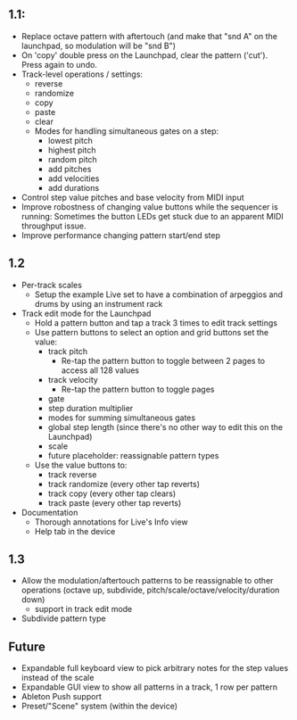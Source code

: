 ## 1.1:
- Replace octave pattern with aftertouch (and make that "snd A" on the launchpad, so modulation will be "snd B")
- On 'copy' double press on the Launchpad, clear the pattern ('cut'). Press again to undo.
- Track-level operations / settings:
  - reverse
  - randomize
  - copy
  - paste
  - clear
  - Modes for handling simultaneous gates on a step:
    - lowest pitch
    - highest pitch
    - random pitch
    - add pitches
    - add velocities
    - add durations
- Control step value pitches and base velocity from MIDI input
- Improve robostness of changing value buttons while the sequencer is running: Sometimes the button LEDs get stuck due to an apparent MIDI throughput issue.
- Improve performance changing pattern start/end step

## 1.2
- Per-track scales
  - Setup the example Live set to have a combination of arpeggios and drums by using an instrument rack
- Track edit mode for the Launchpad
  - Hold a pattern button and tap a track 3 times to edit track settings
  - Use pattern buttons to select an option and grid buttons set the value:
    - track pitch
      - Re-tap the pattern button to toggle between 2 pages to access all 128 values
    - track velocity
      - Re-tap the pattern button to toggle pages
    - gate
    - step duration multiplier
    - modes for summing simultaneous gates
    - global step length (since there's no other way to edit this on the Launchpad)
    - scale
    - future placeholder: reassignable pattern types
  - Use the value buttons to:
    - track reverse
    - track randomize (every other tap reverts)
    - track copy (every other tap clears)
    - track paste  (every other tap reverts)
- Documentation
  - Thorough annotations for Live's Info view
  - Help tab in the device

## 1.3
- Allow the modulation/aftertouch patterns to be reassignable to other operations (octave up, subdivide, pitch/scale/octave/velocity/duration down)
  - support in track edit mode
- Subdivide pattern type

## Future
- Expandable full keyboard view to pick arbitrary notes for the step values instead of the scale
- Expandable GUI view to show all patterns in a track, 1 row per pattern
- Ableton Push support
- Preset/"Scene" system (within the device)
